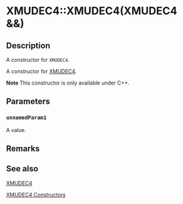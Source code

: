 # XMUDEC4::XMUDEC4(XMUDEC4 &&)

## Description

A constructor for `XMUDEC4`.

A constructor for [XMUDEC4](https://learn.microsoft.com/windows/desktop/api/directxpackedvector/ns-directxpackedvector-xmudec4).

**Note** This constructor is only available under C++.

## Parameters

### `unnamedParam1`

A value.

## Remarks

## See also

[XMUDEC4](https://learn.microsoft.com/windows/desktop/api/directxpackedvector/ns-directxpackedvector-xmudec4)

[XMUDEC4 Constructors](https://learn.microsoft.com/windows/desktop/dxmath/xmudec4-ctor)